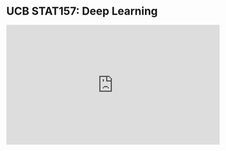 # UCB STAT157: Deep Learning

<iframe width="560" height="315" src="https://www.youtube.com/embed/videoseries?list=PLcIsy9AM1IKPTJa8mCGxNPyGQs_u3FJVn" title="YouTube video player" frameborder="0" allow="accelerometer; autoplay; clipboard-write; encrypted-media; gyroscope; picture-in-picture" allowfullscreen></iframe>
